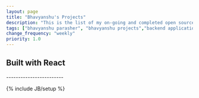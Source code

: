 ```yaml
---
layout: page
title: "Bhavyanshu's Projects"
description: "This is the list of my on-going and completed open source projects. Go ahead and make some contribution."
tags: ["bhavyanshu parasher", "bhavyanshu projects","backend application developer"]
change_frequency: "weekly"
priority: 1.0
---
```



<h2>Built with React</h2>      
------------------------

<div id="my-github" class="row">
</div>

{% include JB/setup %}
